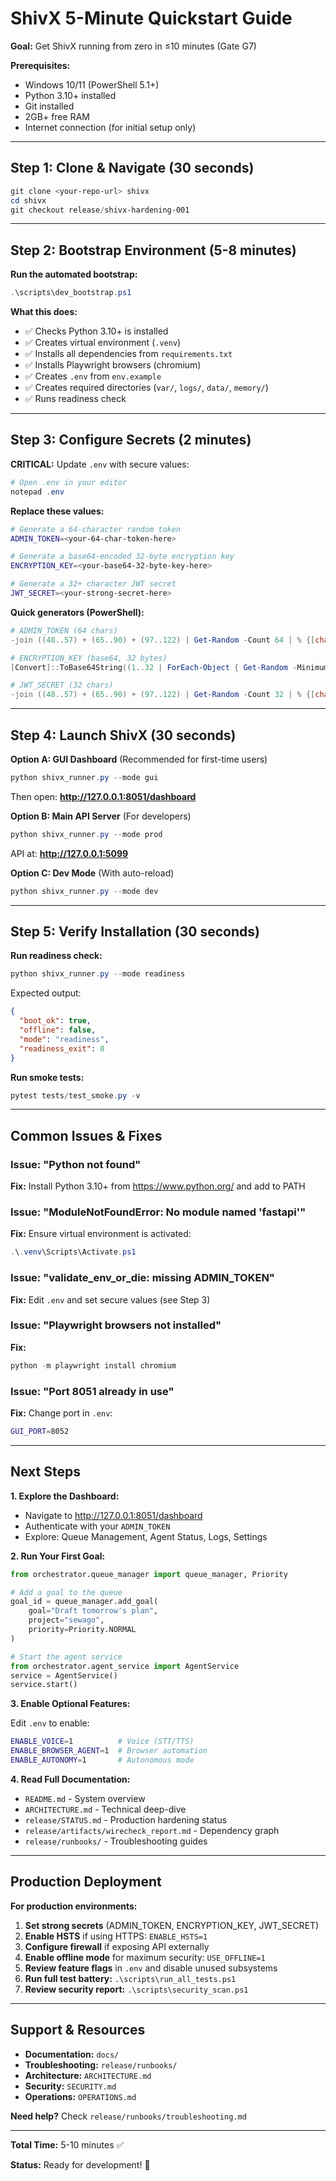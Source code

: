 # ShivX 5-Minute Quickstart Guide

**Goal:** Get ShivX running from zero in ≤10 minutes (Gate G7)

**Prerequisites:**
- Windows 10/11 (PowerShell 5.1+)
- Python 3.10+ installed
- Git installed
- 2GB+ free RAM
- Internet connection (for initial setup only)

---

## Step 1: Clone & Navigate (30 seconds)

```powershell
git clone <your-repo-url> shivx
cd shivx
git checkout release/shivx-hardening-001
```

---

## Step 2: Bootstrap Environment (5-8 minutes)

**Run the automated bootstrap:**

```powershell
.\scripts\dev_bootstrap.ps1
```

**What this does:**
- ✅ Checks Python 3.10+ is installed
- ✅ Creates virtual environment (`.venv`)
- ✅ Installs all dependencies from `requirements.txt`
- ✅ Installs Playwright browsers (chromium)
- ✅ Creates `.env` from `env.example`
- ✅ Creates required directories (`var/`, `logs/`, `data/`, `memory/`)
- ✅ Runs readiness check

---

## Step 3: Configure Secrets (2 minutes)

**CRITICAL:** Update `.env` with secure values:

```powershell
# Open .env in your editor
notepad .env
```

**Replace these values:**

```bash
# Generate a 64-character random token
ADMIN_TOKEN=<your-64-char-token-here>

# Generate a base64-encoded 32-byte encryption key
ENCRYPTION_KEY=<your-base64-32-byte-key-here>

# Generate a 32+ character JWT secret
JWT_SECRET=<your-strong-secret-here>
```

**Quick generators (PowerShell):**

```powershell
# ADMIN_TOKEN (64 chars)
-join ((48..57) + (65..90) + (97..122) | Get-Random -Count 64 | % {[char]$_})

# ENCRYPTION_KEY (base64, 32 bytes)
[Convert]::ToBase64String((1..32 | ForEach-Object { Get-Random -Minimum 0 -Maximum 256 }))

# JWT_SECRET (32 chars)
-join ((48..57) + (65..90) + (97..122) | Get-Random -Count 32 | % {[char]$_})
```

---

## Step 4: Launch ShivX (30 seconds)

**Option A: GUI Dashboard** (Recommended for first-time users)

```powershell
python shivx_runner.py --mode gui
```

Then open: **http://127.0.0.1:8051/dashboard**

**Option B: Main API Server** (For developers)

```powershell
python shivx_runner.py --mode prod
```

API at: **http://127.0.0.1:5099**

**Option C: Dev Mode** (With auto-reload)

```powershell
python shivx_runner.py --mode dev
```

---

## Step 5: Verify Installation (30 seconds)

**Run readiness check:**

```powershell
python shivx_runner.py --mode readiness
```

Expected output:
```json
{
  "boot_ok": true,
  "offline": false,
  "mode": "readiness",
  "readiness_exit": 0
}
```

**Run smoke tests:**

```powershell
pytest tests/test_smoke.py -v
```

---

## Common Issues & Fixes

### Issue: "Python not found"
**Fix:** Install Python 3.10+ from https://www.python.org/ and add to PATH

### Issue: "ModuleNotFoundError: No module named 'fastapi'"
**Fix:** Ensure virtual environment is activated:
```powershell
.\.venv\Scripts\Activate.ps1
```

### Issue: "validate_env_or_die: missing ADMIN_TOKEN"
**Fix:** Edit `.env` and set secure values (see Step 3)

### Issue: "Playwright browsers not installed"
**Fix:**
```powershell
python -m playwright install chromium
```

### Issue: "Port 8051 already in use"
**Fix:** Change port in `.env`:
```bash
GUI_PORT=8052
```

---

## Next Steps

**1. Explore the Dashboard:**
- Navigate to http://127.0.0.1:8051/dashboard
- Authenticate with your `ADMIN_TOKEN`
- Explore: Queue Management, Agent Status, Logs, Settings

**2. Run Your First Goal:**
```python
from orchestrator.queue_manager import queue_manager, Priority

# Add a goal to the queue
goal_id = queue_manager.add_goal(
    goal="Draft tomorrow's plan",
    project="sewago",
    priority=Priority.NORMAL
)

# Start the agent service
from orchestrator.agent_service import AgentService
service = AgentService()
service.start()
```

**3. Enable Optional Features:**

Edit `.env` to enable:
```bash
ENABLE_VOICE=1          # Voice (STT/TTS)
ENABLE_BROWSER_AGENT=1  # Browser automation
ENABLE_AUTONOMY=1       # Autonomous mode
```

**4. Read Full Documentation:**
- `README.md` - System overview
- `ARCHITECTURE.md` - Technical deep-dive
- `release/STATUS.md` - Production hardening status
- `release/artifacts/wirecheck_report.md` - Dependency graph
- `release/runbooks/` - Troubleshooting guides

---

## Production Deployment

**For production environments:**

1. **Set strong secrets** (ADMIN_TOKEN, ENCRYPTION_KEY, JWT_SECRET)
2. **Enable HSTS** if using HTTPS: `ENABLE_HSTS=1`
3. **Configure firewall** if exposing API externally
4. **Enable offline mode** for maximum security: `USE_OFFLINE=1`
5. **Review feature flags** in `.env` and disable unused subsystems
6. **Run full test battery:** `.\scripts\run_all_tests.ps1`
7. **Review security report:** `.\scripts\security_scan.ps1`

---

## Support & Resources

- **Documentation:** `docs/`
- **Troubleshooting:** `release/runbooks/`
- **Architecture:** `ARCHITECTURE.md`
- **Security:** `SECURITY.md`
- **Operations:** `OPERATIONS.md`

**Need help?** Check `release/runbooks/troubleshooting.md`

---

**Total Time:** 5-10 minutes ✅

**Status:** Ready for development! 🚀

